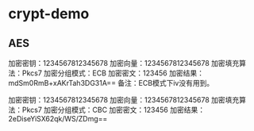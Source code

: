 # crypt-demo

## AES

加密密钥：1234567812345678
加密向量：1234567812345678
加密填充算法：Pkcs7
加密分组模式：ECB
加密密文：123456
加密结果：mdSm0RmB+xAKrTah3DG31A==
备注：ECB模式下iv没有用到。

加密密钥：1234567812345678
加密向量：1234567812345678
加密填充算法：Pkcs7
加密分组模式：CBC
加密密文：123456
加密结果：2eDiseYiSX62qk/WS/ZDmg==